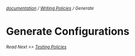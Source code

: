 <small>*[documentation](/README.md#documentation) / [Writing Policies](/documentation/writing-policies.md) / Generate*</small>

# Generate Configurations 





<small>*Read Next >> [Testing Policies](/documentation/testing-policies.md)*</small>

